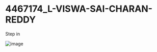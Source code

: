 # 4467174\_L-VISWA-SAI-CHARAN-REDDY

Step in

<img src="https://github.com/LVISWASAICHARANREDDY-25/4467174\_L-VISWA-SAI-CHARAN-REDDY/blob/main/GIT/Certificates/Git-Simlilearn%20cer.png" alt="image">

